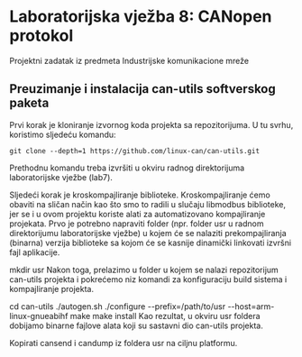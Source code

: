 # Laboratorijska vježba 8: CANopen protokol

Projektni zadatak iz predmeta Industrijske komunikacione mreže

## Preuzimanje i instalacija can-utils softverskog paketa

<p>
  Prvi korak je kloniranje izvornog koda projekta sa repozitorijuma. U tu svrhu, koristimo sljedeću komandu:

    git clone --depth=1 https://github.com/linux-can/can-utils.git
  
Prethodnu komandu treba izvršiti u okviru radnog direktorijuma laboratorijske vježbe (lab7).

Sljedeći korak je kroskompajliranje biblioteke. Kroskompajliranje ćemo obaviti na sličan način kao što smo to radili u slučaju libmodbus biblioteke, jer se i u ovom projektu koriste alati za automatizovano kompajliranje projekata. Prvo je potrebno napraviti folder (npr. folder usr u radnom direktorijumu laboratorijske vježbe) u kojem će se nalaziti prekompajliranja (binarna) verzija biblioteke sa kojom će se kasnije dinamički linkovati izvršni fajl aplikacije.

mkdir usr
Nakon toga, prelazimo u folder u kojem se nalazi repozitorijum can-utils projekta i pokrećemo niz komandi za konfiguraciju build sistema i kompajliranje projekta.

cd can-utils
./autogen.sh
./configure --prefix=/path/to/usr --host=arm-linux-gnueabihf
make
make install
Kao rezultat, u okviru usr foldera dobijamo binarne fajlove alata koji su sastavni dio can-utils projekta.

Kopirati cansend i candump iz foldera usr na ciljnu platformu.
<p/>
